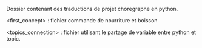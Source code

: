 Dossier contenant des traductions de projet choregraphe en python.

<first_concept> : fichier commande de nourriture et boisson

<topics_connection> : fichier utilisant le partage de variable entre python et topic.
